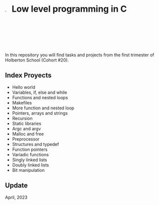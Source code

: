 
# <a> <img src="https://upload.wikimedia.org/wikipedia/commons/thumb/1/18/C_Programming_Language.svg/1200px-C_Programming_Language.svg.png" width=3% heigth=3% ></img></a>  Low level programming in C

In this repository you will find tasks and projects from the first trimester of Holberton School (Cohort #20). 



## Index Proyects

- Hello world
- Variables, if, else and while
- Functions and nested loops
- Makefiles
- More function and nested loop
- Pointers, arrays and strings
- Recursion
- Static libraries
- Argc and argv
- Malloc and free
- Preprocessor
- Structures and typedef
- Function pointers
- Variadic functions
- Singly linked lists
- Doubly linked lists
- Bit manipulation

## Update
April, 2023

